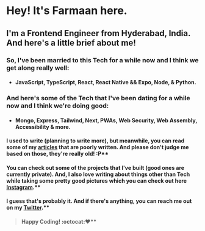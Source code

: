 # Hey! It's Farmaan here.
## I'm a Frontend Engineer from Hyderabad, India. And here's a little brief about me!

### So, I've been married to this Tech for a while now and I think we get along really well:
- #### JavaScript, TypeScript, React, React Native && Expo, Node, & Python.

### And here's some of the Tech that I've been dating for a while now and I think we're doing good:
- #### Mongo, Express, Tailwind, Next, PWAs, Web Security, Web Assembly, Accessibility & more.

#### I used to write (planning to write more), but meanwhile, you can read some of my [articles](https://dev.to/zxcodes) that are poorly written. And please don't judge me based on those, they're really old! :P**

#### You can check out some of the projects that I've built (good ones are currently private). And, I also love writing about things other than Tech while taking some pretty good pictures which you can check out here [Instagram](https://instagram.com/zx.shots).**

#### I guess that's probably it. And if there's anything, you can reach me out on my [Twitter](https://twitter.com/zxcodes).**

>#### Happy Coding! :octocat::heart:**

